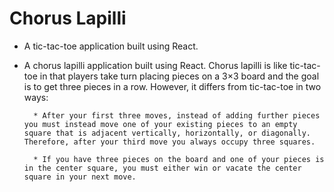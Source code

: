 # Chorus Lapilli

* A tic-tac-toe application built using React.

* A chorus lapilli application built using React. Chorus lapilli is like tic-tac-toe in that players take turn placing pieces on a 3×3 board and the goal is to get three pieces in a row. However, it differs from tic-tac-toe in two ways:

		* After your first three moves, instead of adding further pieces you must instead move one of your existing pieces to an empty square that is adjacent vertically, horizontally, or diagonally. Therefore, after your third move you always occupy three squares.

		* If you have three pieces on the board and one of your pieces is in the center square, you must either win or vacate the center square in your next move.
